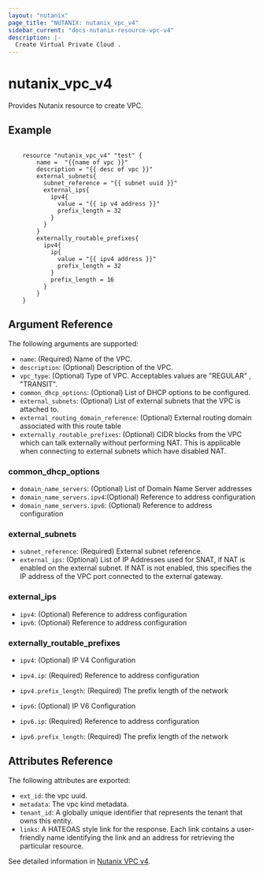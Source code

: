 ```yaml
---
layout: "nutanix"
page_title: "NUTANIX: nutanix_vpc_v4"
sidebar_current: "docs-nutanix-resource-vpc-v4"
description: |-
  Create Virtual Private Cloud .
---
```


# nutanix_vpc_v4

Provides Nutanix resource to create VPC.


## Example

```hcl

    resource "nutanix_vpc_v4" "test" {
		name =  "{{name of vpc }}"
		description = "{{ desc of vpc }}"
		external_subnets{
		  subnet_reference = "{{ subnet uuid }}"
		  external_ips{
			ipv4{
			  value = "{{ ip v4 address }}"
			  prefix_length = 32
			}
		  }
		}
		externally_routable_prefixes{
		  ipv4{
			ip{
			  value = "{{ ipv4 address }}"
			  prefix_length = 32
			}
			prefix_length = 16
		  }
		}
	}
```

## Argument Reference

The following arguments are supported:

* `name`: (Required) Name of the VPC.
* `description`: (Optional) Description of the VPC.
* `vpc_type`: (Optional) Type of VPC. Acceptables values are "REGULAR" , "TRANSIT".
* `common_dhcp_options`: (Optional) List of DHCP options to be configured.
* `external_subnets`: (Optional) List of external subnets that the VPC is attached to.
* `external_routing_domain_reference`: (Optional) External routing domain associated with this route table
* `externally_routable_prefixes`: (Optional) CIDR blocks from the VPC which can talk externally without performing NAT. This is applicable when connecting to external subnets which have disabled NAT.


### common_dhcp_options

* `domain_name_servers`: (Optional) List of Domain Name Server addresses
* `domain_name_servers.ipv4`:(Optional) Reference to address configuration
* `domain_name_servers.ipv6`: (Optional) Reference to address configuration


### external_subnets

* `subnet_reference`: (Required) External subnet reference.
* `external_ips`: (Optional) List of IP Addresses used for SNAT, if NAT is enabled on the external subnet. If NAT is not enabled, this specifies the IP address of the VPC port connected to the external gateway.


### external_ips

* `ipv4`: (Optional) Reference to address configuration
* `ipv6`: (Optional) Reference to address configuration


### externally_routable_prefixes
* `ipv4`: (Optional) IP V4 Configuration
* `ipv4.ip`: (Required) Reference to address configuration
* `ipv4.prefix_length`: (Required) The prefix length of the network

* `ipv6`: (Optional) IP V6 Configuration
* `ipv6.ip`: (Required) Reference to address configuration
* `ipv6.prefix_length`: (Required) The prefix length of the network



## Attributes Reference

The following attributes are exported:

* `ext_id`: the vpc uuid. 
* `metadata`: The vpc kind metadata.
* `tenant_id`: A globally unique identifier that represents the tenant that owns this entity. 
* `links`: A HATEOAS style link for the response. Each link contains a user-friendly name identifying the link and an address for retrieving the particular resource.

See detailed information in [Nutanix VPC v4](https://developers.nutanix.com/api-reference?namespace=networking&version=v4.0.b1).